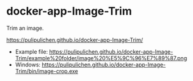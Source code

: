 # docker-app-Image-Trim
Trim an image.

https://pulipulichen.github.io/docker-app-Image-Trim/

- Example file: https://pulipulichen.github.io/docker-app-Image-Trim/example%20folder/image%20%E5%9C%96%E7%89%87.png
- Windows: https://pulipulichen.github.io/docker-app-Image-Trim/bin/image-crop.exe